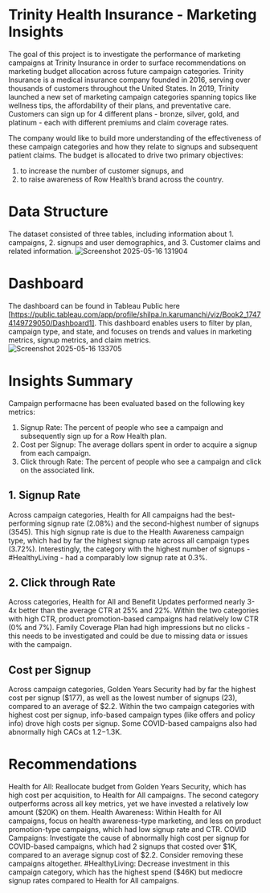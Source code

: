 # Trinity Health Insurance - Marketing Insights

The goal of this project is to investigate the performance of marketing campaigns at Trinity Insurance in order to surface recommendations on marketing budget allocation across future campaign categories.
Trinity Insurance is a medical insurance company founded in 2016, serving over thousands of customers throughout the United States. In 2019, Trinity launched a new set of marketing campaign categories spanning topics like wellness tips, the affordability of their plans, and preventative care. Customers can sign up for 4 different plans - bronze, silver, gold, and platinum - each with different premiums and claim coverage rates.

The company would like to build more understanding of the effectiveness of these campaign categories and how they relate to signups and subsequent patient claims. The budget is allocated to drive two primary objectives: 
  1) to increase the number of customer signups, and
  2) to raise awareness of Row Health’s brand across the country.
     
# Data Structure

The dataset consisted of three tables, including information about 1. campaigns, 2. signups and user demographics, and 3. Customer claims and related information.
![Screenshot 2025-05-16 131904](https://github.com/user-attachments/assets/0c69055b-520e-489b-addc-705da05e502a)

# Dashboard
The dashboard can be found in Tableau Public here [https://public.tableau.com/app/profile/shilpa.ln.karumanchi/viz/Book2_17474149729050/Dashboard1].
This dashboard enables users to filter by plan, campaign type, and state, and focuses on trends and values in marketing metrics, signup metrics, and claim metrics.
![Screenshot 2025-05-16 133705](https://github.com/user-attachments/assets/a8ac90fe-e381-4327-814e-9e10c80d75da)

# Insights Summary

Campaign performacne has been evaluated based on the following key metrics:
1. Signup Rate: The percent of people who see a campaign and subsequently sign up for a Row Health plan.
2. Cost per Signup: The average dollars spent in order to acquire a signup from each campaign.
3. Click through Rate: The percent of people who see a campaign and click on the associated link.
   
## 1. Signup Rate
Across campaign categories, Health for All campaigns had the best-performing signup rate (2.08%) and the second-highest number of signups (3545).
This high signup rate is due to the Health Awareness campaign type, which had by far the highest signup rate across all campaign types (3.72%).
Interestingly, the category with the highest number of signups - #HealthyLiving - had a comparably low signup rate at 0.3%.

## 2. Click through Rate
Across categories, Health for All and Benefit Updates performed nearly 3-4x better than the average CTR at 25% and 22%.
Within the two categories with high CTR, product promotion-based campaigns had relatively low CTR (0% and 7%).
Family Coverage Plan had high impressions but no clicks - this needs to be investigated and could be due to missing data or issues with the campaign.

## Cost per Signup
Across campaign categories, Golden Years Security had by far the highest cost per signup ($177), as well as the lowest number of signups (23), compared to an average of $2.2.
Within the two campaign categories with highest cost per signup, info-based campaign types (like offers and policy info) drove high costs per signup.
Some COVID-based campaigns also had abnormally high CACs at $1.2-$1.3K.

# Recommendations
Health for All: Reallocate budget from Golden Years Security, which has high cost per acquisition, to Health for All campaigns. The second category outperforms across all key metrics, yet we have invested a relatively low amount ($20K) on them.
Health Awareness: Within Health for All campaigns, focus on health awareness-type marketing, and less on product promotion-type campaigns, which had low signup rate and CTR.
COVID Campaigns: Investigate the cause of abnormally high cost per signup for COVID-based campaigns, which had 2 signups that costed over $1K, compared to an average signup cost of $2.2. Consider removing these campaigns altogether.
#HealthyLiving: Decrease investment in this campaign category, which has the highest spend ($46K) but mediocre signup rates compared to Health for All campaigns.
